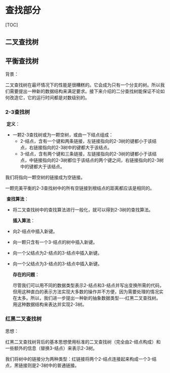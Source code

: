 # 查找部分

[TOC]

## 二叉查找树



## 平衡查找树

背景：

​	二叉查找树在最坏情况下的性能是很糟糕的。它会成为只有一个分支的树。所以我们需要提出一种新的数据结构来满足要求。接下来介绍的二分查找树能保证不论如何改造它，它的运行时间都是对数级别的。

### 2-3查找树

​	**定义**：

- 一颗2-3查找树或为一颗空树，或由一下结点组成：
  - 2-结点，含有一个键和两条链接，左链接指向的2-3树的键都小于该结点，右链接指向的2-3树中的键都大于该结点。
  - 3-结点，含有两个键和三条链接，左链接指向的2-3树的键都小于该结点，中链接指向的2-3树都位于该结点的两个键之间，右链接指向的2-3树中的键都大于该结点。

我们将指向一颗空树的链接成为空链接。

一颗完美平衡的2-3查找树中的所有空链接到根结点的距离都应该是相同的。

​	**查找算法**：

- 将二叉查找树中的查找算法进行一般化，就可以得到2-3树的查找算法。

  **插入算法**：

- 向2-结点中插入新键。

- 向一颗只含有一个3-结点的树中插入新键。

- 向一个父结点为2-结点的3-结点中插入新键。

- 向一个父结点为3-结点的3-结点中插入新键。

  **存在的问题**：

  	尽管我们可以用不同的数据类型表示2-结点和3-结点并写出变换所需的代码，但用这种直白的表示方法实现大多数的操作并不方便，因为需要处理的情况实在太多。所以，我们进一步提出一种新的抽象数据类型---红黑二叉查找树。用这种数据结构来表达并实现2-3树。

### 红黑二叉查找树

思想：

​	红黑二叉查找树背后的基本思想使用标准的二叉查找树（完全由2-结点构成）和一些额外的信息（替换3-结点）来表示2-3树。

​	我们将树中的链接分为两种类型：红链接将两个2-结点连接起来构成一个3-结点，黑链接则是2-3树中的普通链接。

  ​

